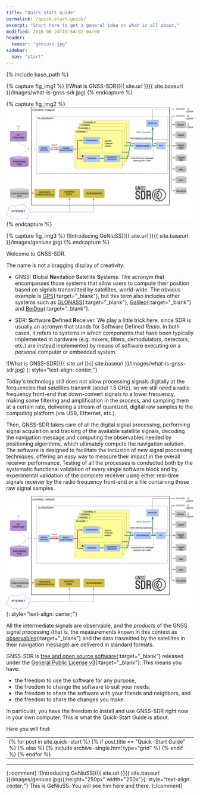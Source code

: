 ```yaml
---
title: "Quick-Start Guide"
permalink: /quick-start-guide/
excerpt: "Start here to get a general idea on what is all about."
modified: 2016-06-24T15:54:02-04:00
header:
  teaser: "geniuss.jpg"
sidebar:
  nav: "start"
---
```


{% include base_path %}


{% capture fig_img1 %}
  ![What is GNSS-SDR]({{ site.url }}{{ site.baseurl }}/images/what-is-gnss-sdr.jpg)
{% endcapture %}

{% capture fig_img2 %}
  ![General block diagram](https://raw.githubusercontent.com/gnss-sdr/gnss-sdr/master/docs/doxygen/images/GeneralBlockDiagram.png)
{% endcapture %}

{% capture fig_img3 %}
  ![Introducing GeNiuSS]({{ site.url }}{{ site.baseurl }}/images/geniuss.jpg)
{% endcapture %}


Welcome to GNSS-SDR.

The name is not a bragging display of creativity:

 * GNSS: **G**lobal **N**avitation **S**atellite **S**ystems. The acronym that encompasses those systems that allow users to compute their position based on signals transmitted by satellites, world-wide. The obvious example is [GPS](http://www.gps.gov/){:target="_blank"}, but this term also includes other systems such as [GLONASS](https://www.glonass-iac.ru/en/){:target="_blank"}, [Galileo](http://www.esa.int/Our_Activities/Navigation/Galileo/What_is_Galileo){:target="_blank"} and [BeiDou](http://en.beidou.gov.cn/){:target="_blank"}.

 * SDR: **S**oftware **D**efined **R**eceiver. We play a little trick here, since SDR is usually an acronym that stands for Software Defined _Radio_. In both cases, it refers to systems in which components that have been typically implemented in hardware (e.g. mixers, filters, demodulators, detectors, etc.) are instead implemented by means of software executing on a personal computer or embedded system.

![What is GNSS-SDR]({{ site.url }}{{ site.baseurl }}/images/what-is-gnss-sdr.jpg)
{: style="text-align: center;"}

Today's technology still does not allow processing signals digitally at the frequencies that satellites transmit (about 1.5 GHz), so we still need a radio frequency front-end that down-convert signals to a lower frequency, making some filtering and amplification in the process, and sampling them at a certain rate, delivering a stream of quantized, digital raw samples to the computing platform (via USB, Ethernet, etc.).

Then, GNSS-SDR takes care of all the digital signal processing, performing signal acquisition and tracking of the available satellite signals, decoding the navigation message and computing the observables needed by positioning algorithms, which ultimately compute the navigation solution. The software is designed to facilitate the inclusion of new signal processing techniques, offering an easy way to measure their impact in the overall receiver performance. Testing of all the processes is conducted both by the systematic functional validation of every single software block and by experimental validation of the complete receiver using either real-time signals receiver by the radio frequency front-end or a file containing those raw signal samples.


![](https://raw.githubusercontent.com/gnss-sdr/gnss-sdr/master/docs/doxygen/images/GeneralBlockDiagram.png)
{: style="text-align: center;"}

All the intermediate signals are observable, and the _products_ of the GNSS signal processing (that is, the measurements known in this context as [observables](http://www.navipedia.net/index.php/GNSS_Basic_Observables){:target="_blank"} and the data trasmitted by the satellites in their navigation message) are delivered in standard formats.

GNSS-SDR is [free and open source software](http://www.unesco.org/new/en/communication-and-information/access-to-knowledge/free-and-open-source-software-foss/){:target="_blank"} released under the [General Public License v3](https://www.gnu.org/licenses/gpl-3.0.html){:target="_blank"}. This means you have:

 * the freedom to use the software for any purpose,
 * the freedom to change the software to suit your needs,
 * the freedom to share the software with your friends and neighbors, and
 * the freedom to share the changes you make.

In particular, you have the freedom to install and use GNSS-SDR right now in your own computer. This is what the Quick-Start Guide is about.

Here you will find:


<html> <body > <table> <tr> <td id="gridtable">
<div class="grid__wrapper">
  {% for post in site.quick-start %}
    {% if post.title == "Quick-Start Guide" %} {% else %}
      {% include archive-single.html type="grid" %}
    {% endif %}
  {% endfor %}
</div>
</td></tr></table></body></html>


---

{::comment}
![Introducing GeNiuSS]({{ site.url }}{{ site.baseurl }}/images/geniuss.jpg){:height="250px" width="250x"}{: style="text-align: center;"}
This is GeNiuSS. You will see him here and there.
{:/comment}
